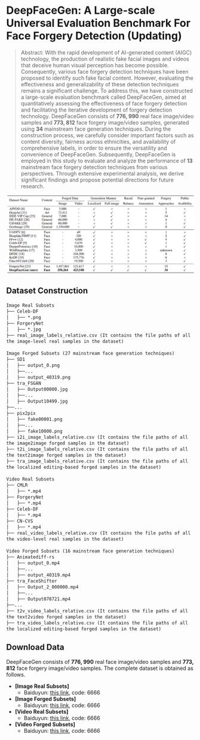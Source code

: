 # DeepFaceGen: A Large-scale Universal Evaluation Benchmark For Face Forgery Detection (Updating)
> Abstract: With the rapid development of AI-generated content (AIGC) technology, the production of realistic fake facial images and videos that deceive human visual perception has become possible. Consequently, various face forgery detection techniques have been proposed to identify such fake facial content. However, evaluating the effectiveness and generalizability of these detection techniques remains a significant challenge. To address this, we have constructed a large-scale evaluation benchmark called DeepFaceGen, aimed at quantitatively assessing the effectiveness of face forgery detection and facilitating the iterative development of forgery detection technology. DeepFaceGen consists of **776, 990** real face image/video samples and **773, 812** face forgery image/video samples, generated using **34** mainstream face generation techniques. During the construction process, we carefully consider important factors such as content diversity, fairness across ethnicities, and availability of comprehensive labels, in order to ensure the versatility and convenience of DeepFaceGen. Subsequently, DeepFaceGen is employed in this study to evaluate and analyze the performance of **13** mainstream face forgery detection techniques from various perspectives. Through extensive experimental analysis, we derive significant findings and propose potential directions for future research.
<p align="center"> 
<img src="dataset.png">
</p>

## Dataset Construction
```
Image Real Subsets 
├── Celeb-DF
│   ├── *.png
├── ForgeryNet
│   ├── *.jpg
├── real_image_labels_relative.csv (It contains the file paths of all the image-level real samples in the dataset)

Image Forged Subsets (27 mainstream face generation techniques)
├── SD1
│   ├── output_0.png
│   ├──...
│   ├── output_40319.png
├── tra_FSGAN
│   ├── Output00000.jpg
│   ├──...
│   ├── Output10499.jpg
├──...
├── pix2pix
│   ├── fake00001.png
│   ├──...
│   ├── fake10000.png
├── i2i_image_labels_relative.csv (It contains the file paths of all the image2image forged samples in the dataset)
├── t2i_image_labels_relative.csv (It contains the file paths of all the text2image forged samples in the dataset)
├── tra_image_labels_relative.csv (It contains the file paths of all the localized editing-based forged samples in the dataset)

Video Real Subsets 
├── CMLR
│   ├── *.mp4
├── ForgeryNet
│   ├── *.mp4
├── Celeb-DF
│   ├── *.mp4
├── CN-CVS
│   ├── *.mp4
├── real_video_labels_relative.csv (It contains the file paths of all the video-level real samples in the dataset)

Video Forged Subsets (16 mainstream face generation techniques)
├── Animatediff-rs
│   ├── output_0.mp4
│   ├──...
│   ├── output_40319.mp4
├── tra_FaceShifter
│   ├── Output_2_000000.mp4
│   ├──...
│   ├── Output078721.mp4
├──...
├── t2v_video_labels_relative.csv (It contains the file paths of all the text2video forged samples in the dataset)
├── tra_video_labels_relative.csv (It contains the file paths of all the localized editing-based forged samples in the dataset)
```
## Download Data
DeepFaceGen consists of **776, 990** real face image/video samples and **773, 812** face forgery image/video samples. The complete dataset is obtained as follows.
   - **[Image Real Subsets]**
     - Baiduyun: [this link](https://pan.baidu.com/s/1DqKtDQBw20dd9Ry1gzkTXg), code: 6666
   - **[Image Forged Subsets]**
     - Baiduyun: [this link](https://pan.baidu.com/s/1DqKtDQBw20dd9Ry1gzkTXg), code: 6666
   - **[Video Real Subsets]**
     - Baiduyun: [this link](https://pan.baidu.com/s/1DqKtDQBw20dd9Ry1gzkTXg), code: 6666
   - **[Video Forged Subsets]**
     - Baiduyun: [this link](https://pan.baidu.com/s/1DqKtDQBw20dd9Ry1gzkTXg), code: 6666

